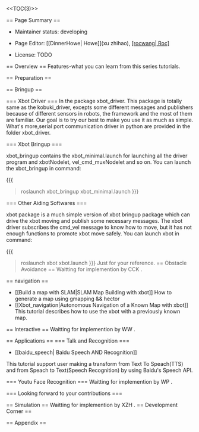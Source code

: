 <<TOC(3)>> 

== Page Summary ==
 * Maintainer status: developing

 * Page Editor: [[DinnerHowe| Howe]](xu zhihao), [[rocwang| Roc]](wangpeng)

 * License: TODO

== Overview ==
Features-what you can learn from this series tutorials.

== Preparation ==

== Bringup ==

=== Xbot Driver ===
In the package xbot_driver. This package is totally same as the kobuki_driver, excepts some different messages and publishers because of different sensors in robots, the framework and the most of them are familiar. Our goal is to try our best to make you use it as much as simple. What's more,serial port communication driver in python are provided in the folder xbot_driver.

=== Xbot Bringup ===

xbot_bringup contains the xbot_minimal.launch for launching all the driver program and xbotNodelet, vel_cmd_muxNodelet and so on. You can launch the xbot_bringup in command:

{{{
>roslaunch xbot_bringup xbot_minimal.launch
}}}

=== Other Aiding Softwares ===

xbot package is a much simple version of xbot bringup package which can drive the xbot moving and publish some necessary messages. The xbot driver subscribes the cmd_vel message to know how to move, but it has not enough functions to promote xbot move safely. You can launch xbot in command:

{{{
>roslaunch xbot xbot.launch
}}}
Just for your reference.
== Obstacle Avoidance ==
Waitting for implemention by CCK .

== navigation ==

 * [[Build a map with SLAM|SLAM Map Building with xbot]]
  How to generate a map using gmapping && hector
 * [[Xbot_navigation|Autonomous Navigation of a Known Map with xbot]]
  This tutorial describes how to use the xbot with a previously known map.

== Interactive ==
Waitting for implemention by WW .

== Applications ==
=== Talk and Recognition ===

 * [[baidu_speech| Baidu Speech AND Recognition]]

  This tutorial support user making a transform from Text To Speach(TTS) and from Speach to Text(Speech Recognition) by using Baidu's Speech API.

=== Youtu Face Recognition ===
Waitting for implemention by WP .

=== Looking forward to your contributions ===

== Simulation ==
Waitting for implemention by XZH .
== Development Corner ==

== Appendix ==
